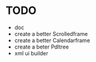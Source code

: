 # TODO

* doc
* create a better Scrolledframe
* create a better Calendarframe
* create a beter Pdltree
* xml ui builder
